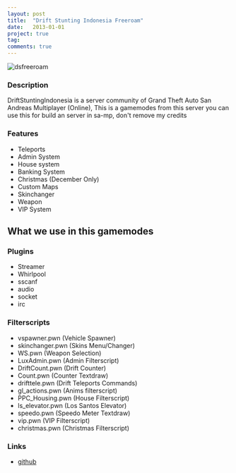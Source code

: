 ```yaml
---
layout: post
title:  "Drift Stunting Indonesia Freeroam"
date:   2013-01-01
project: true
tag:
comments: true
---
```


![dsfreeroam](https://cdn.discordapp.com/attachments/441609566531223552/525170642480529428/487911_328363847284129_785369556_n.png)

### Description
DriftStuntingIndonesia is a server community of Grand Theft Auto San Andreas Multiplayer (Online), This is a gamemodes from this server
you can use this for build an server in sa-mp, don't remove my credits

### Features
* Teleports
* Admin System
* House system
* Banking System
* Christmas (December Only)
* Custom Maps
* Skinchanger
* Weapon
* VIP System

## What we use in this gamemodes
### Plugins
* Streamer
* Whirlpool
* sscanf
* audio
* socket
* irc

### Filterscripts
* vspawner.pwn (Vehicle Spawner)
* skinchanger.pwn (Skins Menu/Changer)
* WS.pwn (Weapon Selection)
* LuxAdmin.pwn (Admin Filterscript)
* DriftCount.pwn (Drift Counter)
* Count.pwn (Counter Textdraw)
* drifttele.pwn (Drift Teleports Commands)
* gl_actions.pwn (Anims filterscript)
* PPC_Housing.pwn (House Filterscript)
* ls_elevator.pwn (Los Santos Elevator)
* speedo.pwn (Speedo Meter Textdraw)
* vip.pwn (VIP Filterscript)
* christmas.pwn (Christmas Filterscript)

### Links
* [github](https://github.com/troke12/dsfreeroam)
